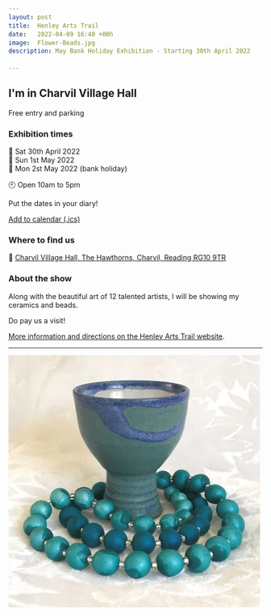 ```yaml
---
layout: post
title:  Henley Arts Trail
date:   2022-04-09 16:40 +00h
image:  Flower-Beads.jpg
description: May Bank Holiday Exhibition - Starting 30th April 2022

---
```


## I'm in Charvil Village Hall

Free entry and parking

### Exhibition times

📆 Sat 30th April 2022  
📆 Sun 1st May 2022  
📆 Mon 2st May 2022 (bank holiday)

🕙 Open 10am to 5pm

Put the dates in your diary!

[Add to calendar (.ics)](/calendar/hats.ics)

### Where to find us

📍 [Charvil Village Hall, The Hawthorns, Charvil, Reading RG10 9TR](https://goo.gl/maps/EUwkoS1fJapzpqPHA)

### About the show

Along with the beautiful art of 12 talented artists, I will be showing my ceramics and beads.

Do pay us a visit!

[More information and directions on the Henley Arts Trail website](https://www.henleyartstrail.com/19-twyford-studios.html).

----

![Goblet with beads](/images/Goblet-with-Beads.jpg)
